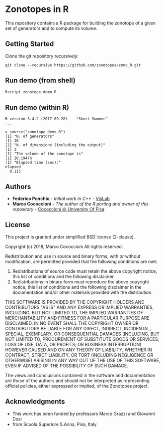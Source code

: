# Zonotopes in R

This repository contains a R package for building
the zonotope of a given set of generators and to compute
its volume.

## Getting Started

Clone the git repository recursively:

`git clone --recursive https://github.com/zonotopes/zono_R.git`

## Run demo (from shell)

```sh
Rscript zonotope_demo.R
```

## Run demo (within R)

```
R version 3.4.2 (2017-09-28) -- "Short Summer"
...

> source("zonotope_demo.R")
[1] "N. of generators"
[1] 10
[1] "N. of dimensions (including the output)"
[1] 3
[1] "The volume of the zonotope is"
[1] 20.19476
[1] "Elapsed time (sec):"
elapsed
  0.115
```

## Authors

* **Federico Ponchio** - *Initial work in C++* - [VisLab](http://vcg.isti.cnr.it/~ponchio/)
* **Marco Cococcioni** - *The author of the R porting and owner of this repository* - [Cococcioni @ University Of Pisa](http://www.iet.unipi.it/m.cococcioni/)


## License

This project is granted under simplified BSD license (2-clause).

Copyright (c) 2018, Marco Cococcioni
All rights reserved.

Redistribution and use in source and binary forms, with or without
modification, are permitted provided that the following conditions are met:

1. Redistributions of source code must retain the above copyright notice, this
   list of conditions and the following disclaimer.
2. Redistributions in binary form must reproduce the above copyright notice,
   this list of conditions and the following disclaimer in the documentation
   and/or other materials provided with the distribution.

THIS SOFTWARE IS PROVIDED BY THE COPYRIGHT HOLDERS AND CONTRIBUTORS "AS IS" AND
ANY EXPRESS OR IMPLIED WARRANTIES, INCLUDING, BUT NOT LIMITED TO, THE IMPLIED
WARRANTIES OF MERCHANTABILITY AND FITNESS FOR A PARTICULAR PURPOSE ARE
DISCLAIMED. IN NO EVENT SHALL THE COPYRIGHT OWNER OR CONTRIBUTORS BE LIABLE FOR
ANY DIRECT, INDIRECT, INCIDENTAL, SPECIAL, EXEMPLARY, OR CONSEQUENTIAL DAMAGES
(INCLUDING, BUT NOT LIMITED TO, PROCUREMENT OF SUBSTITUTE GOODS OR SERVICES;
LOSS OF USE, DATA, OR PROFITS; OR BUSINESS INTERRUPTION) HOWEVER CAUSED AND
ON ANY THEORY OF LIABILITY, WHETHER IN CONTRACT, STRICT LIABILITY, OR TORT
(INCLUDING NEGLIGENCE OR OTHERWISE) ARISING IN ANY WAY OUT OF THE USE OF THIS
SOFTWARE, EVEN IF ADVISED OF THE POSSIBILITY OF SUCH DAMAGE.

The views and conclusions contained in the software and documentation are those
of the authors and should not be interpreted as representing official policies,
either expressed or implied, of the Zonotopes project.

## Acknowledgments

* This work has been funded by professors Marco Grazzi and Giovanni Dosi
* from Scuola Superiore S.Anna, Pisa, Italy
